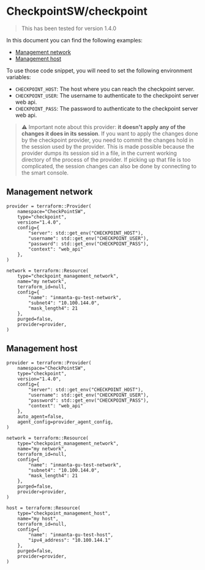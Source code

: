 # CheckpointSW/checkpoint
> This has been tested for version 1.4.0

In this document you can find the following examples:
 - [Management network](#management-network)
 - [Management host](#management-host)

To use those code snippet, you will need to set the following environment variables:
 - `CHECKPOINT_HOST`: The host where you can reach the checkpoint server.
 - `CHECKPOINT_USER`: The username to authenticate to the checkpoint server web api.
 - `CHECKPOINT_PASS`: The password to authenticate to the checkpoint server web api.

> :warning: Important note about this provider: **it doesn't apply any of the changes it does in its session**.  If you want to apply the changes done by the checkpoint provider, you need to commit the changes hold in the session used by the provider.  This is made possible because the provider dumps its session sid in a file, in the current working directory of the process of the provider.
> If picking up that file is too complicated, the session changes can also be done by connecting to the smart console.

## Management network
```
provider = terraform::Provider(
    namespace="CheckPointSW",
    type="checkpoint",
    version="1.4.0",
    config={
        "server": std::get_env("CHECKPOINT_HOST"),
        "username": std::get_env("CHECKPOINT_USER"),
        "password": std::get_env("CHECKPOINT_PASS"),
        "context": "web_api"
    },
)

network = terraform::Resource(
    type="checkpoint_management_network",
    name="my network",
    terraform_id=null,
    config={
        "name": "inmanta-gu-test-network",
        "subnet4": "10.100.144.0",
        "mask_length4": 21
    },
    purged=false,
    provider=provider,
)
```

## Management host
```
provider = terraform::Provider(
    namespace="CheckPointSW",
    type="checkpoint",
    version="1.4.0",
    config={
        "server": std::get_env("CHECKPOINT_HOST"),
        "username": std::get_env("CHECKPOINT_USER"),
        "password": std::get_env("CHECKPOINT_PASS"),
        "context": "web_api"
    },
    auto_agent=false,
    agent_config=provider_agent_config,
)

network = terraform::Resource(
    type="checkpoint_management_network",
    name="my network",
    terraform_id=null,
    config={
        "name": "inmanta-gu-test-network",
        "subnet4": "10.100.144.0",
        "mask_length4": 21
    },
    purged=false,
    provider=provider,
)

host = terraform::Resource(
    type="checkpoint_management_host",
    name="my host",
    terraform_id=null,
    config={
        "name": "inmanta-gu-test-host",
        "ipv4_address": "10.100.144.1"
    },
    purged=false,
    provider=provider,
)
```
